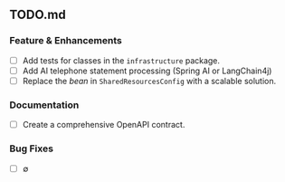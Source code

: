 ## TODO.md

### Feature & Enhancements
- [ ] Add tests for classes in the `infrastructure` package.
- [ ] Add AI telephone statement processing (Spring AI or LangChain4j)
- [ ] Replace the _bean_ in `SharedResourcesConfig` with a scalable solution.

### Documentation
- [ ] Create a comprehensive OpenAPI contract.

### Bug Fixes
- [ ] ∅
